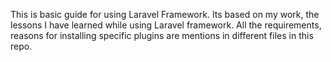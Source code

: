This is basic guide for using Laravel Framework.
Its based on my work, the lessons I have learned while using Laravel framework.
All the requirements, reasons for installing specific plugins are mentions in different files in this repo.